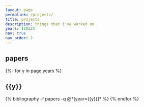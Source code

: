 ```yaml
---
layout: page
permalink: /projects/
title: projects
description: things that i've worked on
years: [2022]
nav: true
nav_order: 2
---
```

<!-- _pages/projects.md -->
<div class="publications">
<h2>papers</h2>
{%- for y in page.years %}
  <h2 class="year">{{y}}</h2>
  {% bibliography -f papers -q @*[year={{y}}]* %}
{% endfor %}

</div>
